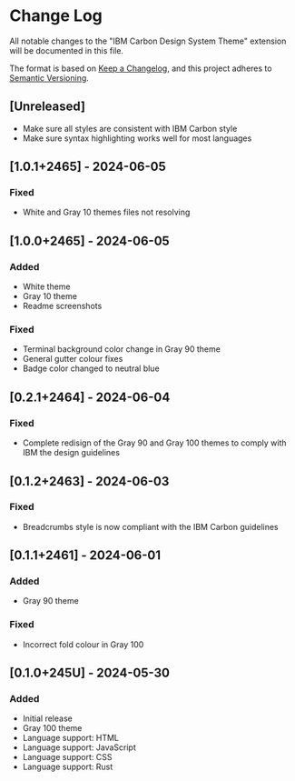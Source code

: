 # Change Log

All notable changes to the "IBM Carbon Design System Theme" extension will be documented in this file.

The format is based on [Keep a Changelog](https://keepachangelog.com/en/1.1.0/),
and this project adheres to [Semantic Versioning](https://semver.org/spec/v2.0.0.html).


## [Unreleased]
- Make sure all styles are consistent with IBM Carbon style
- Make sure syntax highlighting works well for most languages


## [1.0.1+2465] - 2024-06-05
### Fixed
- White and Gray 10 themes files not resolving



## [1.0.0+2465] - 2024-06-05
### Added
- White theme
- Gray 10 theme
- Readme screenshots

### Fixed
- Terminal background color change in Gray 90 theme
- General gutter colour fixes
- Badge color changed to neutral blue



## [0.2.1+2464] - 2024-06-04
### Fixed
- Complete redisign of the Gray 90 and Gray 100 themes to comply with IBM the design guidelines



## [0.1.2+2463] - 2024-06-03
### Fixed
- Breadcrumbs style is now compliant with the IBM Carbon guidelines



## [0.1.1+2461] - 2024-06-01
### Added
- Gray 90 theme

### Fixed
- Incorrect fold colour in Gray 100



## [0.1.0+245U] - 2024-05-30
### Added
- Initial release
- Gray 100 theme
- Language support: HTML
- Language support: JavaScript
- Language support: CSS
- Language support: Rust